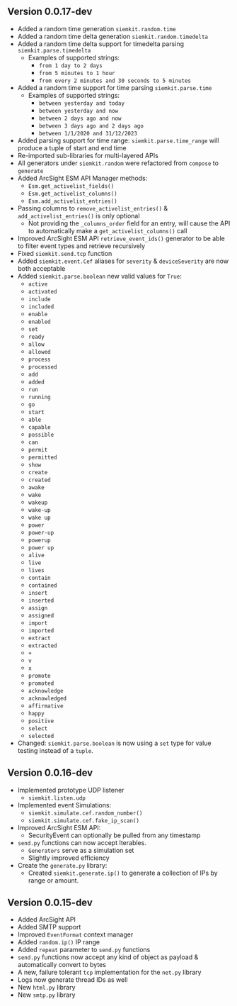 ## Version 0.0.17-dev
* Added a random time generation `siemkit.random.time`
* Added a random time delta generation `siemkit.random.timedelta`
* Added a random time delta support for timedelta parsing `siemkit.parse.timedelta`
    - Examples of supported strings:
        - `from 1 day to 2 days`
        - `from 5 minutes to 1 hour`
        - `from every 2 minutes and 30 seconds to 5 minutes` 
* Added a random time support for time parsing `siemkit.parse.time`
    - Examples of supported strings:
        - `between yesterday and today`
        - `between yesterday and now`
        - `between 2 days ago and now`
        - `between 3 days ago and 2 days ago`
        - `between 1/1/2020 and 31/12/2023`
* Added parsing support for time range: `siemkit.parse.time_range` will produce a tuple of start and end time
* Re-imported sub-libraries for multi-layered APIs
* All generators under `siemkit.random` were refactored from `compose` to `generate`
* Added ArcSight ESM API Manager methods:
    - `Esm.get_activelist_fields()`
    - `Esm.get_activelist_columns()`
    - `Esm.add_activelist_entries()`
* Passing columns to `remove_activelist_entries()` & `add_activelist_entries()` is only optional
    - Not providing the `_columns_order` field for an entry, will cause the API to automatically make a `get_activelist_columns()` call
* Improved ArcSight ESM API `retrieve_event_ids()` generator to be able to filter event types and retrieve recursively
* Fixed `siemkit.send.tcp` function
* Added `siemkit.event.Cef` aliases for `severity` & `deviceSeverity` are now both acceptable
* Added `siemkit.parse.boolean` new valid values for `True`:
    - `active`
    - `activated`
    - `include`
    - `included`
    - `enable`
    - `enabled`
    - `set`
    - `ready`
    - `allow`
    - `allowed`
    - `process`
    - `processed`
    - `add`
    - `added`
    - `run`
    - `running`
    - `go`
    - `start`
    - `able`
    - `capable`
    - `possible`
    - `can`
    - `permit`
    - `permitted`
    - `show`
    - `create`
    - `created`
    - `awake`
    - `wake`
    - `wakeup`
    - `wake-up`
    - `wake up`
    - `power`
    - `power-up`
    - `powerup`
    - `power up`
    - `alive`
    - `live`
    - `lives`
    - `contain`
    - `contained`
    - `insert`
    - `inserted`
    - `assign`
    - `assigned`
    - `import`
    - `imported`
    - `extract`
    - `extracted`
    - `+`
    - `v`
    - `x`
    - `promote`
    - `promoted`
    - `acknowledge`
    - `acknowledged`
    - `affirmative`
    - `happy`
    - `positive`
    - `select`
    - `selected`
* Changed: `siemkit.parse.boolean` is now using a `set` type for value testing instead of a `tuple`.

## Version 0.0.16-dev
* Implemented prototype UDP listener
    - `siemkit.listen.udp`
* Implemented event Simulations:
    - `siemkit.simulate.cef.random_number()`
    - `siemkit.simulate.cef.fake_ip_scan()`
* Improved ArcSight ESM API:
    - SecurityEvent can optionally be pulled from any timestamp
* `send.py` functions can now accept Iterables.
    - `Generators` serve as a simulation set
    - Slightly improved efficiency
* Create the `generate.py` library:
    - Created `siemkit.generate.ip()` to generate a collection of IPs by range or amount.

## Version 0.0.15-dev
* Added ArcSight API
* Added SMTP support
* Improved `EventFormat` context manager
* Added `random.ip()` IP range
* Added `repeat` parameter to `send.py` functions
* `send.py` functions now accept any kind of object as payload & automatically convert to bytes
* A new, failure tolerant `tcp` implementation for the `net.py` library
* Logs now generate thread IDs as well
* New `html.py` library
* New `smtp.py` library